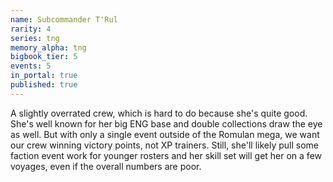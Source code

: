 ```yaml
---
name: Subcommander T'Rul
rarity: 4
series: tng
memory_alpha: tng
bigbook_tier: 5
events: 5
in_portal: true
published: true
---
```


A slightly overrated crew, which is hard to do because she's quite good. She's well known for her big ENG base and double collections draw the eye as well. But with only a single event outside of the Romulan mega, we want our crew winning victory points, not XP trainers. Still, she'll likely pull some faction event work for younger rosters and her skill set will get her on a few voyages, even if the overall numbers are poor.
